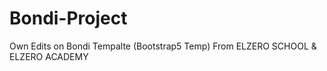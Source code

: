 # Bondi-Project
Own Edits on Bondi Tempalte (Bootstrap5 Temp) From ELZERO SCHOOL &amp; ELZERO ACADEMY 
